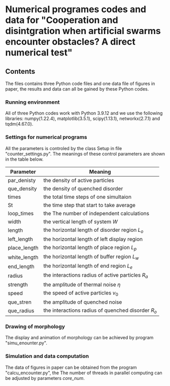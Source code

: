 # Numerical programes codes and data for "Cooperation and disintgration when artificial swarms encounter obstacles? A direct numerical test"

## Contents

The files contains three Python code files and one data file of figures in paper, the results and data can all be gained by these Python codes.

### Running environment

All of three Python codes work with Python 3.9.12 and we use the following libraries: numpy(1.22.4), matplotlib(3.5.1), scipy(1.13.1), networkx(2.7.1) and tqdm(4.67.0).

### Settings for numerical programs

All the parameters is controled by the class Setup in file "counter_settings.py". The meanings of these control parameters are shown in the table below.

| Parameter    | Meaning                                             |
| ------------ |---------------------                                |
| par_denisty  | the density of active particles                     |
| que_density  | the density of quenched disorder                    |
| times        | the total time steps of one simultaion              |
| St           | the time step that start to take average            |
| loop_times   | the The number of independent calculations          |
| width        | the vertical length of system $W$                   |
| length       | the horizontal length of disorder region $L_{o}$    |
| left_length  | the horizontal length of left display region        |
| place_length | the horizontal length of place region $L_{p}$       |
| white_length | the horizontal length of buffer region $L_{w}$      |
| end_length   | the horizontal length of end region $L_{e}$         |
| radius       | the interactions radius of active particles $R_{a}$ |
| strength     | the amplitude of thermal noise $\eta$               |
| speed        | the speed of active particles $v_{0}$               |
| que_stren    | the amplitude of quenched noise                     |
| que_radius   | the interactions radius of quenched disorder $R_{o}$|

### Drawing of morphology

The display and animation of morphology can be achieved by program "simu_enounter.py".

### Simulation and data computation

The data of figures in paper can be obtained from the program "calcu_encounter.py", the The number of threads in parallel computing can be adjusted by parameters *core_num*.
